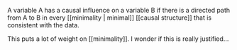 A variable A has a causal influence on a variable B if there is a directed path from A to B in every [[minimality | minimal]] [[causal structure]] that is consistent with the data.

This puts a lot of weight on [[minimality]]. I wonder if this is really justified...
